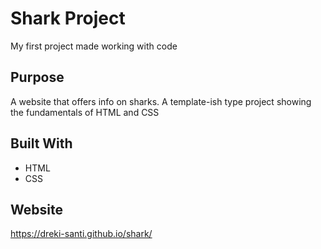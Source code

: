 # Shark Project
My first project made working with code

## Purpose
A website that offers info on sharks. A template-ish type project showing the fundamentals of HTML and CSS

## Built With
* HTML
* CSS

## Website
https://dreki-santi.github.io/shark/
